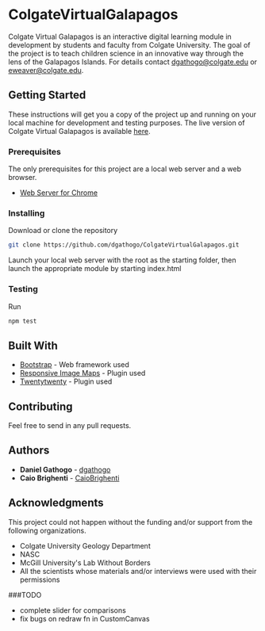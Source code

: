 # ColgateVirtualGalapagos

Colgate Virtual Galapagos is an interactive digital learning module in development by students and faculty from Colgate University. The goal of the project is to teach children science in an innovative way through the lens of the Galapagos Islands. For details contact dgathogo@colgate.edu or eweaver@colgate.edu.

## Getting Started

These instructions will get you a copy of the project up and running on your local machine for development and testing purposes. The live version of Colgate Virtual Galapagos is available [here](http://virtualgalapagos.colgate.edu).

### Prerequisites

The only prerequisites for this project are a local web server and a web browser.

* [Web Server for Chrome](https://chrome.google.com/webstore/detail/web-server-for-chrome/ofhbbkphhbklhfoeikjpcbhemlocgigb?hl=en)

### Installing

Download or clone the repository

```bash
git clone https://github.com/dgathogo/ColgateVirtualGalapagos.git
```

Launch your local web server with the root as the starting folder, then launch the appropriate module by starting index.html

### Testing

Run 
``` bash
npm test
```

## Built With

* [Bootstrap](https://getbootstrap.com/) - Web framework used
* [Responsive Image Maps](http://mattstow.com/experiment/responsive-image-maps/rwd-image-maps.html) - Plugin used
* [Twentytwenty](https://github.com/zurb/twentytwenty/) - Plugin used

## Contributing

Feel free to send in any pull requests.

## Authors

* **Daniel Gathogo** - [dgathogo](https://github.com/dgathogo)
* **Caio Brighenti** - [CaioBrighenti](https://github.com/CaioBrighenti)

## Acknowledgments

This project could not happen without the funding and/or support from the following organizations.

* Colgate University Geology Department
* NASC
* McGill University's Lab Without Borders
* All the scientists whose materials and/or interviews were used with their permissions

###TODO
- complete slider for comparisons
- fix bugs on redraw fn in CustomCanvas